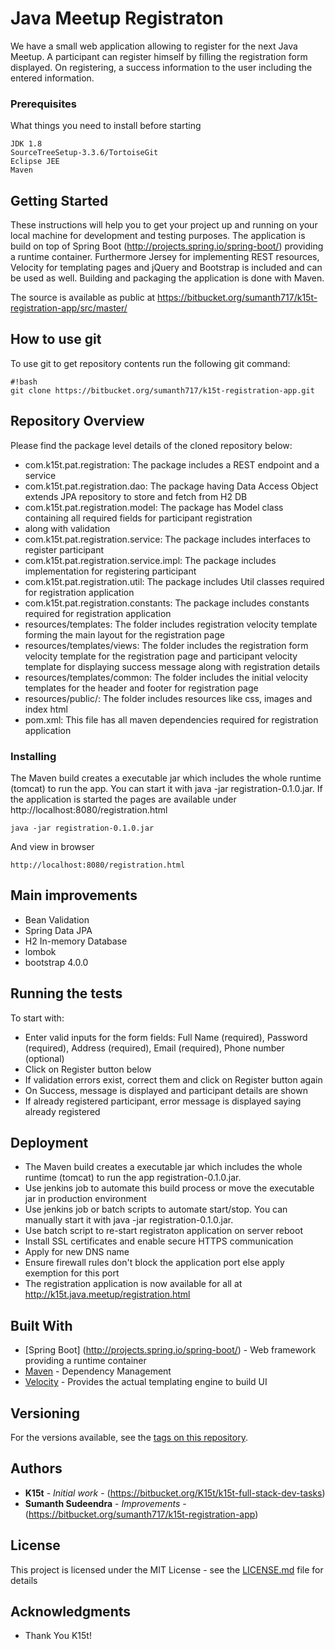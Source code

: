 # Java Meetup Registraton

We have a small web application allowing to register for the next Java Meetup. A participant can register himself by filling the registration form displayed. On registering, a success information to the user including the entered information.

### Prerequisites

What things you need to install before starting

```
JDK 1.8
SourceTreeSetup-3.3.6/TortoiseGit
Eclipse JEE
Maven
```

## Getting Started

These instructions will help you to get your project up and running on your local machine for development and testing purposes. The application is build on top of Spring Boot (http://projects.spring.io/spring-boot/) providing a runtime container. 
Furthermore Jersey for implementing REST resources, Velocity for templating pages and jQuery and Bootstrap is included and 
can be used as well. Building and packaging the application is done with Maven. 

The source is available as public at https://bitbucket.org/sumanth717/k15t-registration-app/src/master/ 

## How to use git ##

To use git to get repository contents run the following git command:

```
#!bash
git clone https://bitbucket.org/sumanth717/k15t-registration-app.git
```
## Repository Overview ##
Please find the package level details of the cloned repository below:

* com.k15t.pat.registration: The package includes a REST endpoint and a service
* com.k15t.pat.registration.dao: The package having Data Access Object extends JPA repository to store and fetch from H2 DB
* com.k15t.pat.registration.model: The package has Model class containing all required fields for participant registration
 * along with validation
* com.k15t.pat.registration.service: The package includes interfaces to register participant
* com.k15t.pat.registration.service.impl: The package includes implementation for registering participant
* com.k15t.pat.registration.util: The package includes Util classes required for registration application
* com.k15t.pat.registration.constants: The package includes constants required for registration application
* resources/templates: The folder includes registration velocity template forming the main layout for the registration page 
* resources/templates/views: The folder includes the registration form velocity template for the registration page and participant velocity template for displaying success message along with registration details
* resources/templates/common: The folder includes the initial velocity templates for the header and footer for registration page
* resources/public/: The folder includes resources like css, images and index html
* pom.xml: This file has all maven dependencies required for registration application

### Installing

The Maven build creates a executable jar which includes the whole runtime (tomcat) to run the app.
You can start it with java -jar registration-0.1.0.jar. If the application is started the pages are
available under http://localhost:8080/registration.html

```
java -jar registration-0.1.0.jar
```

And view in browser

```
http://localhost:8080/registration.html
```

## Main improvements
* Bean Validation
* Spring Data JPA
* H2 In-memory Database
* lombok
* bootstrap 4.0.0


## Running the tests

To start with:

* Enter valid inputs for the form fields: Full Name (required), Password (required), Address (required), Email (required), Phone number (optional)
* Click on Register button below
* If validation errors exist, correct them and click on Register button again 
* On Success, message is displayed and participant details are shown
* If already registered participant, error message is displayed saying already registered 

## Deployment

* The Maven build creates a executable jar which includes the whole runtime (tomcat) to run the app registration-0.1.0.jar.
* Use jenkins job to automate this build process or move the executable jar in production environment
* Use jenkins job or batch scripts to automate start/stop. You can manually start it with java -jar registration-0.1.0.jar. 
* Use batch script to re-start registraton application on server reboot
* Install SSL certificates and enable secure HTTPS communication
* Apply for new DNS name
* Ensure firewall rules don't block the application port else apply exemption for this port
* The registration application is now available for all at http://k15t.java.meetup/registration.html

## Built With
* [Spring Boot] (http://projects.spring.io/spring-boot/) - Web framework providing a runtime container
* [Maven](https://maven.apache.org/) - Dependency Management
* [Velocity](https://velocity.apache.org/) - Provides the actual templating engine to build UI

## Versioning

For the versions available, see the [tags on this repository](https://bitbucket.org/sumanth717/k15t-registration-app/tags). 

## Authors

* **K15t** - *Initial work* - (https://bitbucket.org/K15t/k15t-full-stack-dev-tasks)
* **Sumanth Sudeendra** - *Improvements* - (https://bitbucket.org/sumanth717/k15t-registration-app)

## License

This project is licensed under the MIT License - see the [LICENSE.md](LICENSE.md) file for details

## Acknowledgments

* Thank You K15t!

